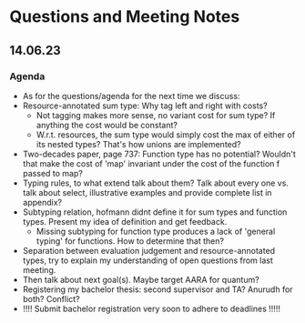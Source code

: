 # Questions and Meeting Notes

## 14.06.23

### Agenda
- As for the questions/agenda for the next time we discuss:
- Resource-annotated sum type: Why tag left and right with costs?
	- Not tagging makes more sense, no variant cost for sum type? If anything the cost would be constant?
	- W.r.t. resources, the sum type would simply cost the max of either of its nested types? That's how unions are implemented?
- Two-decades paper, page 737: Function type has no potential? Wouldn't that make the cost of 'map' invariant under the cost of the function f passed to map?
- Typing rules, to what extend talk about them? Talk about every one vs. talk about select, illustrative examples and provide complete list in appendix?
- Subtyping relation, hofmann didnt define it for sum types and function types. Present my idea of definition and get feedback.
	- Missing subtyping for function type produces a lack of 'general typing' for functions. How to determine that then?
- Separation between evaluation judgement and resource-annotated types, try to explain my understanding of open questions from last meeting.
- Then talk about next goal(s). Maybe target AARA for quantum?
- Registering my bachelor thesis: second supervisor and TA? Anurudh for both? Conflict? 
- !!!! Submit bachelor registration very soon to adhere to deadlines !!!!!

